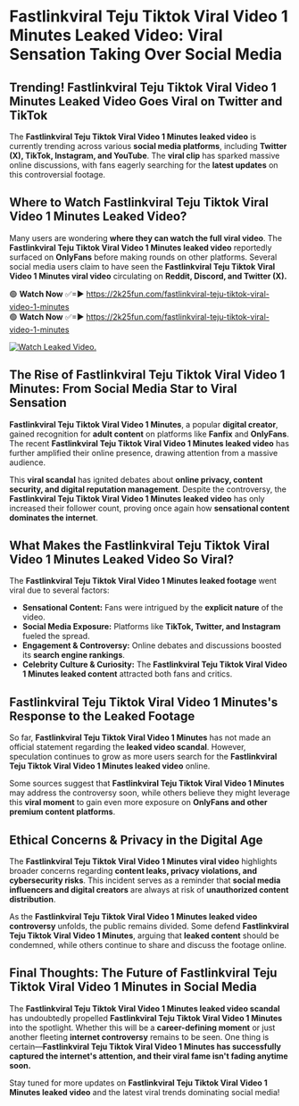 # Fastlinkviral Teju Tiktok Viral Video 1 Minutes Leaked Video: Viral Sensation Taking Over Social Media

## **Trending! Fastlinkviral Teju Tiktok Viral Video 1 Minutes Leaked Video Goes Viral on Twitter and TikTok**
The **Fastlinkviral Teju Tiktok Viral Video 1 Minutes leaked video** is currently trending across various **social media platforms**, including **Twitter (X), TikTok, Instagram, and YouTube**. The **viral clip** has sparked massive online discussions, with fans eagerly searching for the **latest updates** on this controversial footage.

## **Where to Watch Fastlinkviral Teju Tiktok Viral Video 1 Minutes Leaked Video?**
Many users are wondering **where they can watch the full viral video**. The **Fastlinkviral Teju Tiktok Viral Video 1 Minutes leaked video** reportedly surfaced on **OnlyFans** before making rounds on other platforms. Several social media users claim to have seen the **Fastlinkviral Teju Tiktok Viral Video 1 Minutes viral video** circulating on **Reddit, Discord, and Twitter (X).**

🟢 **Watch Now** ✅=► https://2k25fun.com/fastlinkviral-teju-tiktok-viral-video-1-minutes  
🟢 **Watch Now** ✅=► https://2k25fun.com/fastlinkviral-teju-tiktok-viral-video-1-minutes  

[![Watch Leaked Video.](https://miro.medium.com/v2/resize:fit:828/format:webp/1*cilzJN44JGOrTw9NJCrNHA.gif "Watch Leaked Video")](https://2k25fun.com/fastlinkviral-teju-tiktok-viral-video-1-minutes)

## **The Rise of Fastlinkviral Teju Tiktok Viral Video 1 Minutes: From Social Media Star to Viral Sensation**
**Fastlinkviral Teju Tiktok Viral Video 1 Minutes**, a popular **digital creator**, gained recognition for **adult content** on platforms like **Fanfix** and **OnlyFans**. The recent **Fastlinkviral Teju Tiktok Viral Video 1 Minutes leaked video** has further amplified their online presence, drawing attention from a massive audience.

This **viral scandal** has ignited debates about **online privacy, content security, and digital reputation management**. Despite the controversy, the **Fastlinkviral Teju Tiktok Viral Video 1 Minutes leaked video** has only increased their follower count, proving once again how **sensational content dominates the internet**.

## **What Makes the Fastlinkviral Teju Tiktok Viral Video 1 Minutes Leaked Video So Viral?**
The **Fastlinkviral Teju Tiktok Viral Video 1 Minutes leaked footage** went viral due to several factors:
- **Sensational Content:** Fans were intrigued by the **explicit nature** of the video.
- **Social Media Exposure:** Platforms like **TikTok, Twitter, and Instagram** fueled the spread.
- **Engagement & Controversy:** Online debates and discussions boosted its **search engine rankings**.
- **Celebrity Culture & Curiosity:** The **Fastlinkviral Teju Tiktok Viral Video 1 Minutes leaked content** attracted both fans and critics.

## **Fastlinkviral Teju Tiktok Viral Video 1 Minutes's Response to the Leaked Footage**
So far, **Fastlinkviral Teju Tiktok Viral Video 1 Minutes** has not made an official statement regarding the **leaked video scandal**. However, speculation continues to grow as more users search for the **Fastlinkviral Teju Tiktok Viral Video 1 Minutes leaked video** online.

Some sources suggest that **Fastlinkviral Teju Tiktok Viral Video 1 Minutes** may address the controversy soon, while others believe they might leverage this **viral moment** to gain even more exposure on **OnlyFans and other premium content platforms**.

## **Ethical Concerns & Privacy in the Digital Age**
The **Fastlinkviral Teju Tiktok Viral Video 1 Minutes viral video** highlights broader concerns regarding **content leaks, privacy violations, and cybersecurity risks**. This incident serves as a reminder that **social media influencers and digital creators** are always at risk of **unauthorized content distribution**.

As the **Fastlinkviral Teju Tiktok Viral Video 1 Minutes leaked video controversy** unfolds, the public remains divided. Some defend **Fastlinkviral Teju Tiktok Viral Video 1 Minutes**, arguing that **leaked content** should be condemned, while others continue to share and discuss the footage online.

## **Final Thoughts: The Future of Fastlinkviral Teju Tiktok Viral Video 1 Minutes in Social Media**
The **Fastlinkviral Teju Tiktok Viral Video 1 Minutes leaked video scandal** has undoubtedly propelled **Fastlinkviral Teju Tiktok Viral Video 1 Minutes** into the spotlight. Whether this will be a **career-defining moment** or just another fleeting **internet controversy** remains to be seen. One thing is certain—**Fastlinkviral Teju Tiktok Viral Video 1 Minutes has successfully captured the internet's attention, and their viral fame isn't fading anytime soon.**

Stay tuned for more updates on **Fastlinkviral Teju Tiktok Viral Video 1 Minutes leaked video** and the latest viral trends dominating social media!